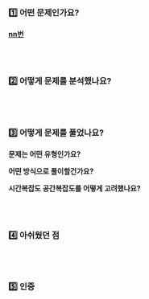 <!-- pr 이름은 [ 공통 or 개별 - 본인이름] 문제번호 ex. '[공통 - Suhwa] 문제번호' or '[개별 - Suhwa] 문제번호' 로 통일해주세요. 
라벨로 알고리즘 카테고리(여러개 가능), 알고리즘 난이도, 해당 주의 시작날짜, 본인이름을 표시해 주세요.  -->

### 1️⃣ 어떤 문제인가요?



<!-- 문제 번호에 하이퍼링크로 문제사이트의 문제페이지를 첨부해주세요. -->
**[nn번](https://www.문제링크)**






<br>
<br>



### 2️⃣ 어떻게 문제를 분석했나요?


 <!-- 본인 방식으로 문제를 분석한 내용을 간략하게 적어주세요. 
 문제 예제에 대입해도, 그냥 간단하게 문제를 요약해도 좋습니다. -->





<br>
<br>





### 3️⃣ 어떻게 문제를 풀었나요?



<!-- 아래의 항목들을 자유롭게 포함하여 풀이를 써주세요  -->

**문제는 어떤 유형인가요?**
<br>

**어떤 방식으로 풀이할건가요?**
<br>

**시간복잡도 공간복잡도를 어떻게 고려했나요?**





<br>
<br>



### 4️⃣ 아쉬웠던 점


 <!-- 문제를 풀면서 겪은 시행착오로 인한 아쉬웠던 점을 써주세요. 없다면 쓰지 않아도 좋습니다. -->




<br>
<br>



### 5️⃣ 인증

 <!-- 문제를 풀고 통과한 사진을 캡쳐하여 넣어주세요. -->




<br/>
